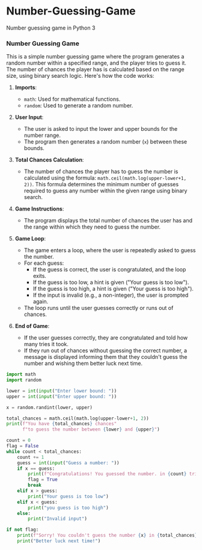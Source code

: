 # Number-Guessing-Game
Number guessing game in Python 3

### Number Guessing Game

This is a simple number guessing game where the program generates a random number within a specified range, and the player tries to guess it. The number of chances the player has is calculated based on the range size, using binary search logic. Here's how the code works:

1. **Imports**:
   - `math`: Used for mathematical functions.
   - `random`: Used to generate a random number.

2. **User Input**:
   - The user is asked to input the lower and upper bounds for the number range.
   - The program then generates a random number (`x`) between these bounds.

3. **Total Chances Calculation**:
   - The number of chances the player has to guess the number is calculated using the formula:
     `math.ceil(math.log(upper-lower+1, 2))`.
     This formula determines the minimum number of guesses required to guess any number within the given range using binary search.

4. **Game Instructions**:
   - The program displays the total number of chances the user has and the range within which they need to guess the number.

5. **Game Loop**:
   - The game enters a loop, where the user is repeatedly asked to guess the number.
   - For each guess:
     - If the guess is correct, the user is congratulated, and the loop exits.
     - If the guess is too low, a hint is given ("Your guess is too low").
     - If the guess is too high, a hint is given ("Your guess is too high").
     - If the input is invalid (e.g., a non-integer), the user is prompted again.
   - The loop runs until the user guesses correctly or runs out of chances.

6. **End of Game**:
   - If the user guesses correctly, they are congratulated and told how many tries it took.
   - If they run out of chances without guessing the correct number, a message is displayed informing them that they couldn't guess the number and wishing them better luck next time.

```python
import math
import random

lower = int(input("Enter lower bound: "))
upper = int(input("Enter upper bound: "))

x = random.randint(lower, upper)

total_chances = math.ceil(math.log(upper-lower+1, 2))
print(f"You have {total_chances} chances"
      f"to guess the number between {lower} and {upper}")

count = 0
flag = False
while count < total_chances:
    count += 1
    guess = int(input("Guess a number: "))
    if x == guess:
        print(f"Congratulations! You guessed the number. in {count} tries")
        flag = True
        break
    elif x > guess:
        print("Your guess is too low")
    elif x < guess:
        print("you guess is too high")
    else:
        print("Invalid input")

if not flag:
    print(f"Sorry! You couldn't guess the number {x} in {total_chances} tries")
    print("Better luck next time!")

